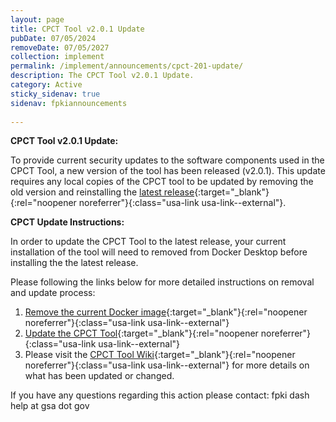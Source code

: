 ```yaml
---
layout: page
title: CPCT Tool v2.0.1 Update
pubDate: 07/05/2024
removeDate: 07/05/2027
collection: implement
permalink: /implement/announcements/cpct-201-update/
description: The CPCT Tool v2.0.1 Update.
category: Active
sticky_sidenav: true
sidenav: fpkiannouncements
      
---
```


**CPCT Tool v2.0.1 Update:**

To provide current security updates to the software components used in the CPCT Tool, a new version of the tool has been released (v2.0.1). This update requires any local copies of the CPCT tool to be updated by removing the old version and reinstalling the [latest release](https://github.com/GSA/cpct-tool/releases){:target="_blank"}{:rel="noopener noreferrer"}{:class="usa-link usa-link--external"}.

**CPCT Update Instructions:**

In order to update the CPCT Tool to the latest release, your current installation of the tool will need to removed from Docker Desktop before installing the the latest release.  

Please following the links below for more detailed instructions on removal and update process:
1. [Remove the current Docker image](https://github.com/GSA/cpct-tool/wiki/Removing-Docker-Images){:target="_blank"}{:rel="noopener noreferrer"}{:class="usa-link usa-link--external"} 
2. [Update the CPCT Tool](https://github.com/GSA/cpct-tool/wiki/Updating-the-CPCT-Tool){:target="_blank"}{:rel="noopener noreferrer"}{:class="usa-link usa-link--external"} 
3. Please visit the [CPCT Tool Wiki](https://github.com/GSA/cpct-tool/wiki){:target="_blank"}{:rel="noopener noreferrer"}{:class="usa-link usa-link--external"} for more details on what has been updated or changed. 

If you have any questions regarding this action please contact:
fpki dash help at gsa dot gov
